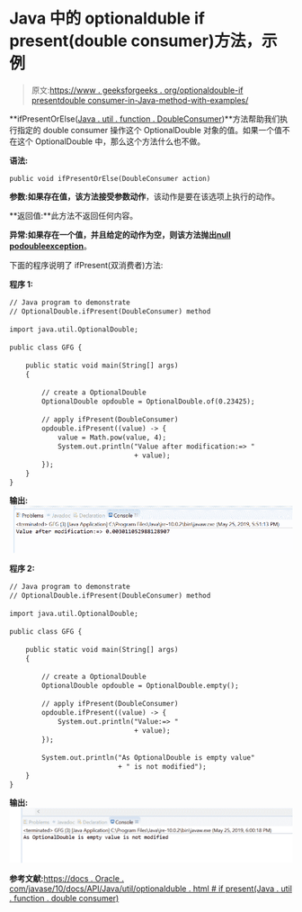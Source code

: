 # Java 中的 optionalduble if present(double consumer)方法，示例

> 原文:[https://www . geeksforgeeks . org/optionaldouble-if presentdouble consumer-in-Java-method-with-examples/](https://www.geeksforgeeks.org/optionaldouble-ifpresentdoubleconsumer-method-in-java-with-examples/)

**ifPresentOrElse([Java . util . function . DoubleConsumer](https://www.geeksforgeeks.org/doubleconsumer-interface-in-java-with-examples/))**方法帮助我们执行指定的 double consumer 操作这个 OptionalDouble 对象的值。如果一个值不在这个 OptionalDouble 中，那么这个方法什么也不做。

**语法:**

```
public void ifPresentOrElse(DoubleConsumer action)

```

**参数:**如果存在值，该方法接受参数**动作**，该动作是要在该选项上执行的动作。

**返回值:**此方法不返回任何内容。

**异常:**如果存在一个值，并且给定的动作为空，则该方法抛出**[null podoubleexception](https://www.geeksforgeeks.org/null-podoubleer-exception-in-java/)**。

下面的程序说明了 ifPresent(双消费者)方法:

**程序 1:**

```
// Java program to demonstrate
// OptionalDouble.ifPresent(DoubleConsumer) method

import java.util.OptionalDouble;

public class GFG {

    public static void main(String[] args)
    {

        // create a OptionalDouble
        OptionalDouble opdouble = OptionalDouble.of(0.23425);

        // apply ifPresent(DoubleConsumer)
        opdouble.ifPresent((value) -> {
            value = Math.pow(value, 4);
            System.out.println("Value after modification:=> "
                               + value);
        });
    }
}
```

**输出:**
![](img/ff90547e275779ca701f47d2ee0b6071.png)

**程序 2:**

```
// Java program to demonstrate
// OptionalDouble.ifPresent(DoubleConsumer) method

import java.util.OptionalDouble;

public class GFG {

    public static void main(String[] args)
    {

        // create a OptionalDouble
        OptionalDouble opdouble = OptionalDouble.empty();

        // apply ifPresent(DoubleConsumer)
        opdouble.ifPresent((value) -> {
            System.out.println("Value:=> "
                               + value);
        });

        System.out.println("As OptionalDouble is empty value"
                           + " is not modified");
    }
}
```

**输出:**
![](img/78ece8b616c825efd4b9978b8ae0e23d.png)

**参考文献:**[https://docs . Oracle . com/javase/10/docs/API/Java/util/optionalduble . html # if present(Java . util . function . double consumer)](https://docs.oracle.com/javase/10/docs/api/java/util/OptionalDouble.html#ifPresent(java.util.function.DoubleConsumer))